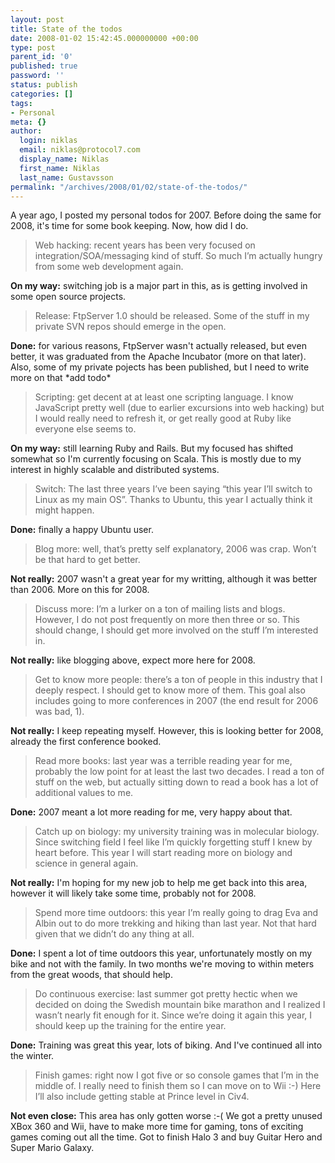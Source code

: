 ```yaml
---
layout: post
title: State of the todos
date: 2008-01-02 15:42:45.000000000 +00:00
type: post
parent_id: '0'
published: true
password: ''
status: publish
categories: []
tags:
- Personal
meta: {}
author:
  login: niklas
  email: niklas@protocol7.com
  display_name: Niklas
  first_name: Niklas
  last_name: Gustavsson
permalink: "/archives/2008/01/02/state-of-the-todos/"
---
```

A year ago, I posted my personal todos for 2007. Before doing the same for 2008, it's time for some book keeping. Now, how did I do.

> Web hacking: recent years has been very focused on integration/SOA/messaging kind of stuff. So much I’m actually hungry from some web development again.

**On my way:** switching job is a major part in this, as is getting involved in some open source projects.

> Release: FtpServer 1.0 should be released. Some of the stuff in my private SVN repos should emerge in the open.

**Done:** for various reasons, FtpServer wasn't actually released, but even better, it was graduated from the Apache Incubator (more on that later). Also, some of my private pojects has been published, but I need to write more on that \*add todo\*

> Scripting: get decent at at least one scripting language. I know JavaScript pretty well (due to earlier excursions into web hacking) but I would really need to refresh it, or get really good at Ruby like everyone else seems to.

**On my way:** still learning Ruby and Rails. But my focused has shifted somewhat so I'm currently focusing on Scala. This is mostly due to my interest in highly scalable and distributed systems.

> Switch: The last three years I’ve been saying “this year I’ll switch to Linux as my main OS”. Thanks to Ubuntu, this year I actually think it might happen.

**Done:** finally a happy Ubuntu user.

> Blog more: well, that’s pretty self explanatory, 2006 was crap. Won’t be that hard to get better.

**Not really:** 2007 wasn't a great year for my writting, although it was better than 2006. More on this for 2008.

> Discuss more: I’m a lurker on a ton of mailing lists and blogs. However, I do not post frequently on more then three or so. This should change, I should get more involved on the stuff I’m interested in.

**Not really:** like blogging above, expect more here for 2008.

> Get to know more people: there’s a ton of people in this industry that I deeply respect. I should get to know more of them. This goal also includes going to more conferences in 2007 (the end result for 2006 was bad, 1).

**Not really:** I keep repeating myself. However, this is looking better for 2008, already the first conference booked.

> Read more books: last year was a terrible reading year for me, probably the low point for at least the last two decades. I read a ton of stuff on the web, but actually sitting down to read a book has a lot of additional values to me.

**Done:** 2007 meant a lot more reading for me, very happy about that.

> Catch up on biology: my university training was in molecular biology. Since switching field I feel like I’m quickly forgetting stuff I knew by heart before. This year I will start reading more on biology and science in general again.

**Not really:** I'm hoping for my new job to help me get back into this area, however it will likely take some time, probably not for 2008.

> Spend more time outdoors: this year I’m really going to drag Eva and Albin out to do more trekking and hiking than last year. Not that hard given that we didn’t do any thing at all.

**Done:** I spent a lot of time outdoors this year, unfortunately mostly on my bike and not with the family. In two months we're moving to within meters from the great woods, that should help.

> Do continuous exercise: last summer got pretty hectic when we decided on doing the Swedish mountain bike marathon and I realized I wasn’t nearly fit enough for it. Since we’re doing it again this year, I should keep up the training for the entire year.

**Done:** Training was great this year, lots of biking. And I've continued all into the winter.

> Finish games: right now I got five or so console games that I’m in the middle of. I really need to finish them so I can move on to Wii :-) Here I’ll also include getting stable at Prince level in Civ4.

**Not even close:** This area has only gotten worse :-( We got a pretty unused XBox 360 and Wii, have to make more time for gaming, tons of exciting games coming out all the time. Got to finish Halo 3 and buy Guitar Hero and Super Mario Galaxy.

